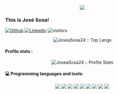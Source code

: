 <p align="center"><img src="https://i.imgur.com/A6bWGFl.gif"/></p>

<!--
**JoseaSosa24/JoseaSosa24** is a ✨ _special_ ✨ repository because its `README.md` (this file) appears on your GitHub profile.

Here are some ideas to get you started:

- 🔭 I’m currently working on ...
- 🌱 I’m currently learning ...
- 👯 I’m looking to collaborate on ...
- 🤔 I’m looking for help with ...
- 💬 Ask me about ...
- 📫 How to reach me: ...
- 😄 Pronouns: ...
- ⚡ Fun fact: ...
-->

### This is José Sosa!

[![Github](https://img.shields.io/badge/-Github-000?style=flat&logo=Github&logoColor=white)](https://github.com/JoseaSosa24)
[![Linkedin](https://img.shields.io/badge/-LinkedIn-blue?style=flat&logo=Linkedin&logoColor=white)](https://www.linkedin.com/in/jose-armando-sosa-cardona/)
![visitors](https://visitor-badge.glitch.me/badge?page_id=JoseaSosa24.visitor-badge)
<!--[![Gmail](https://img.shields.io/badge/-Gmail-c14438?style=flat&logo=Gmail&logoColor=white)](mailto:Fernando.Roldan.Zafra@gmail.com)-->

<p align="center"><img src="https://github-readme-stats.vercel.app/api/top-langs/?username=JoseaSosa24&langs_count=10&theme=tokyonight&layout=compact" alt="JoseaSosa24 :: Top Langs" /></p>

<h4>Profile stats :</h4>

<p align="center"><img src="https://github-readme-stats.vercel.app/api?username=JoseaSosa24&show_icons=true&theme=merko" alt="JoseaSosa24 :: Profile Stats" /></p>

#### :computer: Programming languages and tools: 

<p align="center">
      <img src = "https://img.shields.io/badge/-HTML5-E34F26?style=flat&logo=html5&logoColor=white"> <img src = "https://img.shields.io/badge/-CSS3-1572B6?   style=flat&logo=css3&logoColor=white">
      <img src="https://img.shields.io/badge/-Bootstrap-563D7C?style=flat&logo=bootstrap&logoColor=white">
      <img src="https://img.shields.io/badge/-JavaScript-eed718?style=flat&logo=javascript&logoColor=ffffff">
      <img src="https://img.shields.io/badge/-React-000000?style=flat&logo=react&logoColor=00c8ff">
      <img src="https://img.shields.io/badge/-MySQL-F29111?style=flat&logo=mysql&logoColor=FFFFFF">
      <img src="http://img.shields.io/badge/-Git-F1502F?style=flat&logo=git&logoColor=FFFFFF">
      <img src="http://img.shields.io/badge/-Github-000000?style=flat&logo=github&logoColor=FFFFFF">
      <img src="http://img.shields.io/badge/-VS%20Code-007ACC?style=flat&logo=visual%20studio%20code&logoColor=white">
</p>
